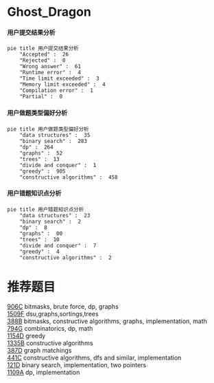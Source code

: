 # Ghost_Dragon

<!-- tabs:start -->



#### **用户提交结果分析**

```mermaid
pie title 用户提交结果分析
    "Accepted" :  26
    "Rejected" :  0
    "Wrong answer" :  61
    "Runtime error" :  4
    "Time limit exceeded" :  3
    "Memory limit exceeded" :  4
    "Compilation error" :  1
    "Partial" :  0
```

#### **用户做题类型偏好分析**

```mermaid
pie title 用户做题类型偏好分析
    "data structures" :  35
    "binary search" :  283
    "dp" :  264
    "graphs" :  52
    "trees" :  13
    "divide and conquer" :  1
    "greedy" :  905
    "constructive algorithms" :  458
```
#### **用户错题知识点分析**

```mermaid
pie title 用户错题知识点分析
    "data structures" :  23
    "binary search" :  2
    "dp" :  8
    "graphs" :  00
    "trees" :  10
    "divide and conquer" :  7
    "greedy" :  4
    "constructive algorithms" :  2
```



<!-- tabs:end -->
# 推荐题目
[906C](https://codeforces.com/contest/906/problem/C)		bitmasks,
                        brute force,
                        dp,
                        graphs		  
[1509F](https://codeforces.com/contest/1509/problem/F)		dsu,graphs,sortings,trees		  
[388B](https://codeforces.com/contest/388/problem/B)		bitmasks,
                        constructive algorithms,
                        graphs,
                        implementation,
                        math		  
[794G](https://codeforces.com/contest/794/problem/G)		combinatorics,
                        dp,
                        math		  
[1154D](https://codeforces.com/contest/1154/problem/D)		greedy		  
[1335B](https://codeforces.com/contest/1335/problem/B)		constructive algorithms		  
[387D](https://codeforces.com/contest/387/problem/D)		graph matchings		  
[441C](https://codeforces.com/contest/441/problem/C)		constructive algorithms,
                        dfs and similar,
                        implementation		  
[121D](https://codeforces.com/contest/121/problem/D)		binary search,
                        implementation,
                        two pointers		  
[1109A](https://codeforces.com/contest/1109/problem/A)		dp,
                        implementation		  
